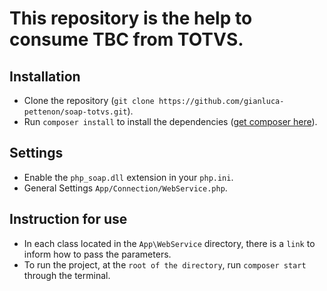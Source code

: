 This repository is the help to consume TBC from TOTVS.
============================

## Installation
- Clone the repository (`git clone https://github.com/gianluca-pettenon/soap-totvs.git`).
- Run `composer install` to install the dependencies ([get composer here](https://getcomposer.org/download)).

## Settings
- Enable the `php_soap.dll` extension in your `php.ini`.
- General Settings `App/Connection/WebService.php`.

## Instruction for use
- In each class located in the `App\WebService` directory, there is a `link` to inform how to pass the parameters.
- To run the project, at the `root of the directory`, run `composer start` through the terminal.
